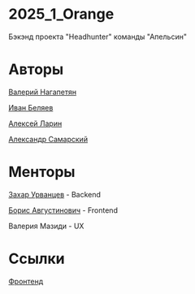 # 2025_1_Orange
Бэкэнд проекта "Headhunter" команды "Апельсин"
# Авторы
[Валерий Нагапетян](https://github.com/vcreatorv)

[Иван Беляев](https://github.com/BelyaevIvan)

[Алексей Ларин](https://github.com/hello-larin)

[Александр Самарский](https://github.com/AlexSamarskii)
# Менторы
[Захар Урванцев](https://github.com/z-urvancev) - Backend

[Борис Августинович](https://github.com/vairaden) - Frontend

Валерия Мазиди - UX
# Ссылки
[Фронтенд](https://github.com/frontend-park-mail-ru/2025_1_Orange)

